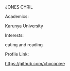 JONES CYRIL

Academics:

Karunya University

Interests:

eating and reading

Profile Link:

https://github.com/chocopiee
